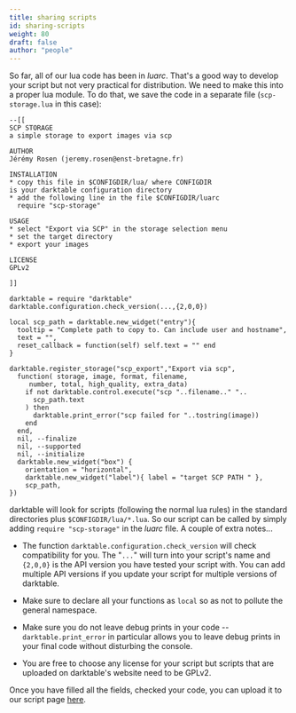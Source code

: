```yaml
---
title: sharing scripts
id: sharing-scripts
weight: 80
draft: false
author: "people"
---
```


So far, all of our lua code has been in _luarc_. That's a good way to develop your script but not very practical for distribution. We need to make this into a proper lua module. To do that, we save the code in a separate file (`scp-storage.lua` in this case):

```
--[[
SCP STORAGE
a simple storage to export images via scp

AUTHOR
Jérémy Rosen (jeremy.rosen@enst-bretagne.fr)

INSTALLATION
* copy this file in $CONFIGDIR/lua/ where CONFIGDIR
is your darktable configuration directory
* add the following line in the file $CONFIGDIR/luarc
  require "scp-storage"

USAGE
* select "Export via SCP" in the storage selection menu
* set the target directory 
* export your images

LICENSE
GPLv2

]]

darktable = require "darktable"
darktable.configuration.check_version(...,{2,0,0})

local scp_path = darktable.new_widget("entry"){
  tooltip = "Complete path to copy to. Can include user and hostname",
  text = "",
  reset_callback = function(self) self.text = "" end
}

darktable.register_storage("scp_export","Export via scp",
  function( storage, image, format, filename,
     number, total, high_quality, extra_data)
    if not darktable.control.execute("scp "..filename.." "..
      scp_path.text
    ) then
      darktable.print_error("scp failed for "..tostring(image))
    end
  end,
  nil, --finalize
  nil, --supported
  nil, --initialize
  darktable.new_widget("box") {
    orientation = "horizontal",
    darktable.new_widget("label"){ label = "target SCP PATH " },
    scp_path,
})
```

darktable will look for scripts (following the normal lua rules) in the standard directories plus `$CONFIGDIR/lua/*.lua`. So our script can be called by simply adding `require "scp-storage"` in the _luarc_ file. A couple of extra notes...

- The function `darktable.configuration.check_version` will check compatibility for you. The "`...`" will turn into your script's name and `{2,0,0}` is the API version you have tested your script with. You can add multiple API versions if you update your script for multiple versions of darktable.

- Make sure to declare all your functions as `local` so as not to pollute the general namespace.

- Make sure you do not leave debug prints in your code -- `darktable.print_error` in particular allows you to leave debug prints in your final code without disturbing the console.

- You are free to choose any license for your script but scripts that are uploaded on darktable's website need to be GPLv2.

Once you have filled all the fields, checked your code, you can upload it to our script page [here](https://github.com/darktable-org/lua-scripts).
